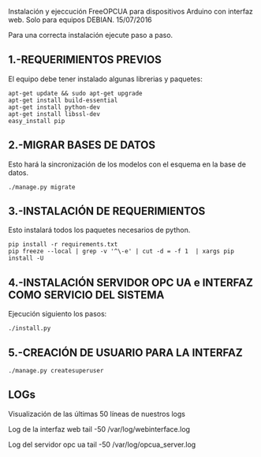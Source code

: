 Instalación y ejeccución FreeOPCUA para dispositivos Arduino con interfaz web. Solo para equipos DEBIAN.
15/07/2016


Para una correcta instalación ejecute paso a paso.

1.-REQUERIMIENTOS PREVIOS
--------------------------

El equipo debe tener instalado algunas librerias y paquetes:
	
	apt-get update && sudo apt-get upgrade
	apt-get install build-essential
	apt-get install python-dev
	apt-get install libssl-dev
	easy_install pip



2.-MIGRAR BASES DE DATOS
--------------------------

Esto hará la sincronización de los modelos con el esquema en la base de datos.

	./manage.py migrate




3.-INSTALACIÓN DE REQUERIMIENTOS
---------------------------------
Esto instalará todos los paquetes necesarios de python.
		
	pip install -r requirements.txt
	pip freeze --local | grep -v '^\-e' | cut -d = -f 1  | xargs pip install -U


4.-INSTALACIÓN SERVIDOR OPC UA e INTERFAZ COMO SERVICIO DEL SISTEMA 
--------------------------------------------------------------------
Ejecución siguiento los pasos:

	./install.py



5.-CREACIÓN DE USUARIO PARA LA INTERFAZ
----------------------------------------

	./manage.py createsuperuser





LOGs
-----
Visualización de las últimas 50 líneas de nuestros logs

Log de la interfaz web
	tail -50 /var/log/webinterface.log

Log del servidor opc ua
	tail -50 /var/log/opcua_server.log 

